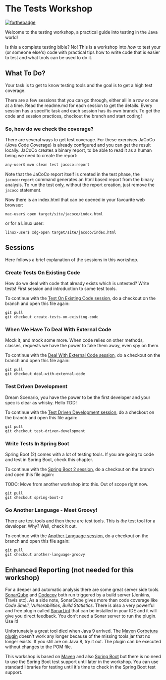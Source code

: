 # The Tests Workshop

[![forthebadge](https://forthebadge.com/images/badges/gluten-free.svg)](https://forthebadge.com)


Welcome to the testing workshop, a practical guide into testing in the Java world!

Is this a complete testing bible? No! This is a workshop into _how_ to test your (or someone else's) code with practical tips how to write code that is easier to test and what tools can be used to do it.

## What To Do?

Your task is to get to know testing tools and the goal is to get a high test coverage.

There are a few sessions that you can go through, either all in a row or one at a time. Read the readme.md for each session to get the details. Every session has a specific task and each session has its own branch. To get the code and session practices, checkout the branch and start coding!

### So, how do we check the coverage?

There are several ways to get test coverage. For these exercises JaCoCo (*Ja*va *Co*de *Co*verage) is already configured and you can get the result locally. JaCoCo creates a binary report, to be able to read it as a human being we need to create the report:

```bash
any-user$ mvn clean test jacoco:report
```
Note that the JaCoCo report itself is created in the test phase, the `jacoco:report` command generates an html based report from the binary analysis. To run the test only, without the report creation, just remove the `jacoco` statement.

Now there is an index.html that can be opened in your favourite web browser:

```
mac-user$ open target/site/jacoco/index.html
```

or for a Linux user:

```
linux-user$ xdg-open target/site/jacoco/index.html
```

## Sessions

Here follows a brief explanation of the sessions in this workshop. 

### Create Tests On Existing Code

How do we deal with code that already exists which is untested? Write tests! First session and introduction to some test tools.

To continue with the [Test On Existing Code session](https://github.com/svenakela/testingWorkshop/tree/create-tests-on-existing-code), do a checkout on the branch and open this file again:

```
git pull
git checkout create-tests-on-existing-code
```

### When We Have To Deal With External Code

Mock it, and mock some more. When code relies on other methods, classes, requests we have the power to fake them away, even spy on them.

To continue with the [Deal With External Code session](https://github.com/svenakela/testingWorkshop/tree/deal-with-external-code), do a checkout on the branch and open this file again:

```
git pull
git checkout deal-with-external-code
```

### Test Driven Development

Dream Scenario, you have the power to be the first developer and your spec is clear as whisky. Hello TDD!

To continue with the [Test Driven Development session](https://github.com/svenakela/testingWorkshop/tree/test-driven-development), do a checkout on the branch and open this file again:

```
git pull
git checkout test-driven-development
```

### Write Tests In Spring Boot

Spring Boot (2) comes with a lot of testing tools. If you are going to code and test in Spring Boot, check this chapter.

To continue with the [Spring Boot 2 session](https://github.com/svenakela/testingWorkshop/tree/spring-boot-2), do a checkout on the branch and open this file again:


TODO: Move from another workshop into this. Out of scope right now.


```
git pull
git checkout spring-boot-2
```

### Go Another Language - Meet Groovy!

There are test tools and then there are test tools. This is _the_ test tool for a developer. Why? Well, check it out.

To continue with the [Another Language session](https://github.com/svenakela/testingWorkshop/tree/another-language-groovy), do a checkout on the branch and open this file again:

```
git pull
git checkout another-language-groovy
```

## Enhanced Reporting (not needed for this workshop)

For a deeper and automatic analysis there are some great server side tools. [SonarQube](https://www.sonarqube.org/) and [Codecov](https://codecov.io/) both run triggered by a build server (Jenkins, Travis etc). As a side note, SonarQube gives more than code coverage like _Code Smell_, _Vulnerabilities_, _Build Statistics_. There is also a very powerful and free plugin called [SonarLint](https://www.sonarlint.org/) that can be installed in your IDE and it will give you direct feedback. You don't need a Sonar server to run the plugin. Use it!  

Unfortunately a great tool died when Java 9 arrived. The [Maven Corbetura plugin](https://github.com/cobertura/cobertura/wiki) doesn't work any longer because of the missing tools jar that no longer exists. If you still are on Java 8, try it out. The plugin can be executed without changes to the POM file.

This workshop is based on [Maven](https://maven.apache.org/) and also [Spring Boot](http://spring.io/projects/spring-boot) but there is no need to use the Spring Boot test support until later in the workshop. You can use standard libraries for testing until it's time to check in the Spring Boot test support.

